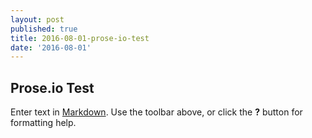 ```yaml
---
layout: post
published: true
title: 2016-08-01-prose-io-test
date: '2016-08-01'
---
```

## Prose.io Test

Enter text in [Markdown](http://daringfireball.net/projects/markdown/). Use the toolbar above, or click the **?** button for formatting help.
